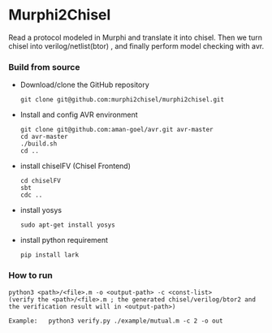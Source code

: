 # Murphi2Chisel

Read a protocol modeled in Murphi and translate it into chisel. Then we turn chisel into verilog/netlist(btor) , and finally perform model checking with avr.

### Build from source 

* Download/clone the GitHub repository

  ```
  git clone git@github.com:murphi2chisel/murphi2chisel.git
  ```

* Install and config AVR environment

  ```
  git clone git@github.com:aman-goel/avr.git avr-master
  cd avr-master
  ./build.sh
  cd ..
  ```

* install chiselFV (Chisel Frontend)

  ```
  cd chiselFV
  sbt 
  cdc ..
  ```

* install yosys

  ```
  sudo apt-get install yosys
  ```

* install python requirement

  ```
  pip install lark
  ```

  

### How to run

```
python3 <path>/<file>.m -o <output-path> -c <const-list>
(verify the <path>/<file>.m ; the generated chisel/verilog/btor2 and the verification result will in <output-path>)

Example:   python3 verify.py ./example/mutual.m -c 2 -o out 
```

